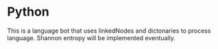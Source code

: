 # Python

This is a language bot that uses linkedNodes and dictonaries to process language. Shannon entropy will be implemented eventually.